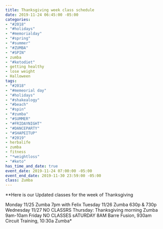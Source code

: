 ```yaml
---
title: Thanksgiving week class schedule
date: 2019-11-24 06:45:00 -05:00
categories:
- "#2018"
- "#holidays"
- "#memorialday"
- "#spring"
- "#summer"
- "#ZUMBA"
- "#SPIN"
- zumba
- "#ketodiet"
- getting healthy
- lose weight
- Halloween
tags:
- "#2018"
- "#memeorial day"
- "#holidays"
- "#shakealogy"
- "#beach"
- "#spin"
- "#zumba"
- "#SUMMER"
- "#FRIDAYNIGHT"
- "#DANCEPARTY"
- "#SHAPEITUP"
- "#2019"
- herbalife
- zumba
- fitness
- "*weightloss"
- "#keto"
has_time_and_date: true
event_date: 2019-11-24 07:00:00 -05:00
event_end_date: 2019-11-30 23:59:00 -05:00
class: Zumba
---
```


**Here is our Updated classes for the week of Thanksgiving

Monday 11/25 Zumba 7pm with Felix
Tuesday 11/26 Zumba 630p & 730p
Wednesday 11/27 NO CLASSRS
Thursday: Thanksgiving morning Zumba 9am-10am
Friday NO CLASSES
sATURDAY 8AM Barre Fusion, 930am Circuit Training, 10:30a Zumba*
